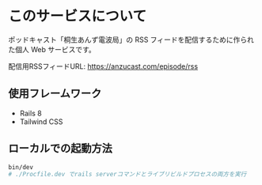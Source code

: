 # このサービスについて

ポッドキャスト「桐生あんず電波局」の RSS フィードを配信するために作られた個人 Web サービスです。

配信用RSSフィードURL: https://anzucast.com/episode/rss

## 使用フレームワーク

- Rails 8
- Tailwind CSS

## ローカルでの起動方法

```bash
bin/dev
# ./Procfile.dev でrails serverコマンドとライブリビルドプロセスの両方を実行
```
